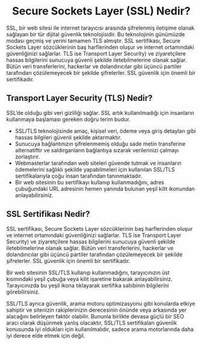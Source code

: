 <h1 align=center> Secure Sockets Layer (SSL) Nedir? </h1>
SSL, bir web sitesi ile internet tarayıcısı arasında şifrelenmiş iletişime olanak sağlayan bir tür dijital güvenlik teknolojisidir. 
Bu teknolojinin günümüzde modası geçmiş ve yerini tamamen TLS almıştır.
SSL sertifikası, Secure Sockets Layer sözcüklerinin baş harflerinden oluşur ve internet ortamındaki güvenliğinizi sağlarlar. 
TLS ise Transport Layer Security) ve ziyaretçilere hassas bilgilerini sunucuya güvenli şekilde iletebilmelerine olanak sağlar. 
Bütün veri transferlerini, hackerlar ve dolandırıcılar gibi üçüncü partiler tarafından çözülemeyecek bir şekilde şifrelerler. SSL güvenlik için önemli bir sertifikadır.

<h2> Transport Layer Security (TLS) Nedir? </h2>
SSL’de olduğu gibi veri gizliliği sağlar. SSL artık kullanılmadığı için insanların kullanmaya başlaması gereken doğru terim budur.

<ul>
  <li> SSL/TLS teknolojisinde amaç, kişisel veri, ödeme veya giriş detayları gibi hassas bilgileri güvenli şekilde aktarmaktır. </li>

  <li> Sunucuya bağlantınızın şifrelenmemiş olduğu sade metin transferine alternatiftir ve saldırganların bağlantıya sızarak verilerinizi çalmayı zorlaştırır. </li>

  <li> Webmasterlar tarafından web siteleri güvende tutmak ve insanların ödemelerini sağlıklı şekilde yapabilmeleri için kullanılan SSL/TLS sertifikalarıyla çoğu insan tarafından tanınmaktadır. </li>

  <li> Bir web sitesinin bu sertifikayı kullanıp kullanmadığını, adres çubuğundaki URL adresinin hemen yanında bulunan yeşil kilit ikonundan anlayabilirsiniz. </li>
</ul>

<h2> SSL Sertifikası Nedir? </h2>
SSL sertifikası, Secure Sockets Layer sözcüklerinin baş harflerinden oluşur ve internet ortamındaki güvenliğinizi sağlarlar. 
TLS ise Transport Layer Security) ve ziyaretçilere hassas bilgilerini sunucuya güvenli şekilde iletebilmelerine olanak sağlar. 
Bütün veri transferlerini, hackerlar ve dolandırıcılar gibi üçüncü partiler tarafından çözülemeyecek bir şekilde şifrelerler. SSL güvenlik için önemli bir sertifikadır.
<p></p>

Bir web sitesinin SSL/TLS kullanıp kullanmadığını, tarayıcınızın üst kısmındaki yeşil çubuğa veya kilit işaretine bakarak anlayabilirsiniz. 
Tarayıcınızda bu yeşil ikona tıklayarak sertifika sahibinin bilgilerini görebilirsiniz.

SSL/TLS ayrıca güvenlik, arama motoru optimizasyonu gibi konularda etkiye sahiptir ve sitenizin rakiplerinizin derecesinin önünde veya arkasında yer alacağını belirleyen faktör olabilir. 
Bununla birlikte devasa güçlü bir SEO aracı olarak düşünmek yanlış olacaktır, SSL/TLS sertifikaları güvenlik konusunda iyi oldukları için kullanılmalıdır, sadece arama motorlarında daha iyi derece elde etmek için değil.
